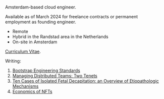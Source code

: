 Amsterdam-based cloud engineer. 

Available as of March 2024 for freelance contracts or permanent employment as founding engineer.

- Remote 
- Hybrid in the Randstad area in the Netherlands
- On-site in Amsterdam

[Curriculum Vitae](00-cv.md).

Writing:




1. [Bootstrap Engineering Standards](04-bootstrap-engineering-standards.md)
1. [Managing Distributed Teams: Two Tenets](03-distributed-teams-tenets.md)
1. [Ten Cases of Isolated Fetal Decapitation: an Overview of Etiopathologic Mechanisms](02-isolated-fetal-decapitation.md)
1. [Economics of NFTs](01-economics-of-nfts.md)